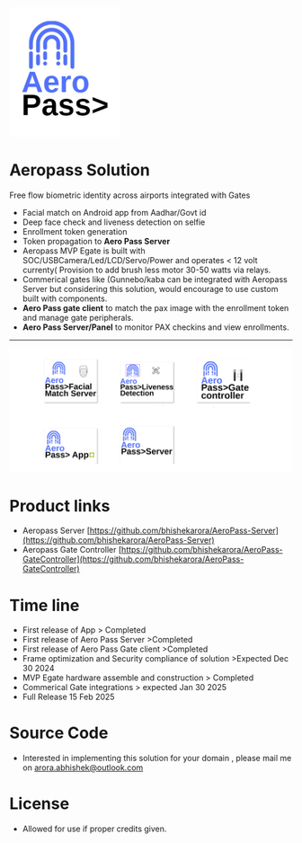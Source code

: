 ![](/aeropasslogo.png)
# Aeropass Solution 
Free flow biometric identity across airports integrated with Gates
- Facial match on Android app from Aadhar/Govt id
- Deep face check and liveness detection on selfie
- Enrollment token generation
- Token propagation to <b>Aero Pass Server</b>
- Aeropass MVP Egate is built with SOC/USBCamera/Led/LCD/Servo/Power and operates < 12 volt currenty( Provision to add brush less motor 30-50 watts via relays.
- Commerical gates like (Gunnebo/kaba can be integrated with Aeropass Server but considering this solution, would encourage to use custom built with components.
- <b>Aero Pass gate client</b> to match the pax image with the enrollment token and manage gate peripherals.
- <b>Aero Pass Server/Panel</b> to monitor PAX  checkins and view enrollments.
------------------------------------------------------------------

![](/modules.png)

# Product links
- Aeropass Server [https://github.com/bhishekarora/AeroPass-Server](https://github.com/bhishekarora/AeroPass-Server)
- Aeropass Gate Controller [https://github.com/bhishekarora/AeroPass-GateController](https://github.com/bhishekarora/AeroPass-GateController)
# Time line 
- First release of App > Completed
- First release of Aero Pass Server  >Completed
- First release of Aero Pass Gate client >Completed
- Frame optimization and Security compliance of solution  >Expected Dec 30 2024
- MVP Egate hardware assemble and construction > Completed
- Commerical Gate integrations > expected Jan 30  2025
- Full Release 15 Feb 2025 



# Source Code
- Interested in implementing this solution for your domain , please mail me on arora.abhishek@outlook.com

# License
- Allowed for use if proper credits given.
